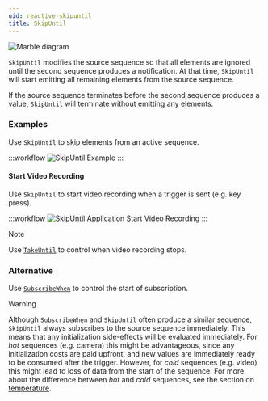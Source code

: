 ```yaml
---
uid: reactive-skipuntil
title: SkipUntil
---
```


![Marble diagram](~/images/reactive-skipuntil.svg)

`SkipUntil` modifies the source sequence so that all elements are ignored until the second sequence produces a notification. At that time, `SkipUntil` will start emitting all remaining elements from the source sequence. 

If the source sequence terminates before the second sequence produces a value, `SkipUntil` will terminate without emitting any elements.

### Examples

Use `SkipUntil` to skip elements from an active sequence.

:::workflow
![SkipUntil Example](../workflows/reactive-skipuntil-example.bonsai)
:::

#### Start Video Recording

Use `SkipUntil` to start video recording when a trigger is sent (e.g. key press).

:::workflow
![SkipUntil Application Start Video Recording](../workflows/reactive-skipuntil-application-videostart.bonsai)
:::

> [!Note]
> Use [`TakeUntil`](xref:Bonsai.Reactive.TakeUntil) to control when video recording stops.

### Alternative

Use [`SubscribeWhen`](xref:Bonsai.Reactive.SubscribeWhen) to control the start of subscription.

> [!Warning]
> Although `SubscribeWhen` and `SkipUntil` often produce a similar sequence, `SkipUntil` always subscribes to the source sequence immediately. This means that any initialization side-effects will be evaluated immediately. For *hot* sequences (e.g. camera) this might be advantageous, since any initialization costs are paid upfront, and new values are immediately ready to be consumed after the trigger. However, for *cold* sequences (e.g. video) this might lead to loss of data from the start of the sequence. For more about the difference between *hot* and *cold* sequences, see the section on [temperature](xref:observables#temperature).
